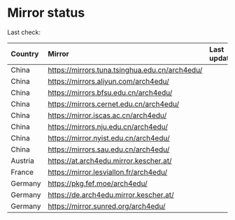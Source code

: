 <script src="./time.js"></script>
# Mirror status
Last check: <script type="text/javascript">localize(1732282199.4493592);</script>

|Country|Mirror|Last update|
|:------|:-----|:----------|
|China|https://mirrors.tuna.tsinghua.edu.cn/arch4edu/|<script type="text/javascript">localize(1732257800);</script>|
|China|https://mirrors.aliyun.com/arch4edu/|<script type="text/javascript">localize(1732257800);</script>|
|China|https://mirrors.bfsu.edu.cn/arch4edu/|<script type="text/javascript">localize(1732214626);</script>|
|China|https://mirrors.cernet.edu.cn/arch4edu/|<script type="text/javascript">localize(1732257800);</script>|
|China|https://mirror.iscas.ac.cn/arch4edu/|<script type="text/javascript">localize(1732214626);</script>|
|China|https://mirrors.nju.edu.cn/arch4edu/|<script type="text/javascript">localize(1732171557);</script>|
|China|https://mirror.nyist.edu.cn/arch4edu/|<script type="text/javascript">localize(1732257800);</script>|
|China|https://mirrors.sau.edu.cn/arch4edu/|<script type="text/javascript">localize(1729319991);</script>|
|Austria|https://at.arch4edu.mirror.kescher.at/|<script type="text/javascript">localize(1732257800);</script>|
|France|https://mirror.lesviallon.fr/arch4edu/|<script type="text/javascript">localize(1732257800);</script>|
|Germany|https://pkg.fef.moe/arch4edu/|<script type="text/javascript">localize(1732257800);</script>|
|Germany|https://de.arch4edu.mirror.kescher.at/|<script type="text/javascript">localize(1732257800);</script>|
|Germany|https://mirror.sunred.org/arch4edu/|<script type="text/javascript">localize(1732257800);</script>|

<script src="./tablefilter/tablefilter.js"></script>
<script src="./table.js"></script>